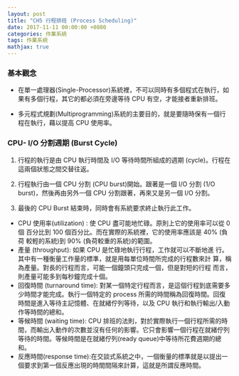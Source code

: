```yaml
---
layout: post
title: "CH5 行程排班 (Process Scheduling)"
date: 2017-11-11 00:00:00 +0800
categories: 作業系統
tags: 作業系統
mathjax: true
---
```


### 基本觀念

- 在單一處理器(Single-Processor)系統裡，不可以同時有多個程式在執行，如果有多個行程，其它的都必須在旁邊等待 CPU 有空，才能接者重新排班。

- 多元程式規劃(Multiprogramming)系統的主要目的，就是要隨時保有一個行程在執行，藉以提高 CPU 使用率。

### CPU- I/O 分割週期 (Burst Cycle)

1. 行程的執行是由 CPU 執行時間及 I/O 等待時間所組成的週期 (cycle)。行程在這兩個狀態之間交替往返。

2. 行程執行由一個 CPU 分割 (CPU burst)開始。跟著是一個 I/O 分割 (1/O burst)，然後再由另外一個 CPU 分割跟著，再來又是另一個 I/O 分割。

3. 最後的 CPU Burst 結束時，同時會有系統要求終止執行此工作。

- CPU 使用率(utilization) : 使 CPU 盡可能地忙碌。原則上它的使用率可以從 0 個 百分比到 100 個百分比。而在實際的系統裡，它的使用率應該是 40% (負荷 較輕的系統)到 90% (負荷較重的系統)的範圍。
- 產量 (throughput): 如果 CPU 是忙碌地執行行程，工作就可以不斷地進 行。其中有一種衡量工作量的標準，就是用每單位時間所完成的行程數來計 算，稱為產量。對長的行程而言，可能一個鐘頭只完成一個，但是對短的行程 而言，則產量可能多到每秒鐘完成十個。
- 回復時間 (turnaround time): 對某一個特定行程而言，是這個行程到底需要多少時間才能完成。執行一個特定的 process 所需的時間稱為回復時間。回復時間是進入等待主記憶體、在就緒佇列等待，以及 CPU 執行和執行輸出/入動作等時間的總和。
- 等候時間 (waiting time): CPU 排班的法則，對於實際執行一個行程所需的時間，而輸出入動作的次數並沒有任何的影響。它只會影響一個行程在就緒佇列等待的時間。等候時間是在就緒佇列(ready queue)中等待所花費週期的總和。
- 反應時間(response time):在交談式系統之中，一個衡量的標準就是以提出一個要求到第一個反應出現的時間間隔來計算，這就是所謂反應時間。
